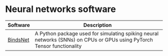 # Neural networks software

| Software | Description |
|----------|-------------|
| [BindsNet](https://github.com/Hananel-Hazan/bindsnet) | A Python package used for simulating spiking neural networks (SNNs) on CPUs or GPUs using PyTorch Tensor functionality |
